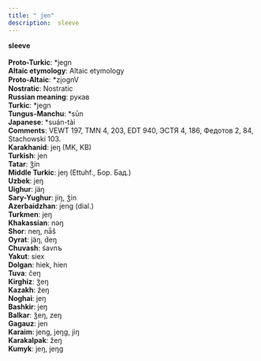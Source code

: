 ```yaml
---
title: " jen"
description:  sleeve
---
```

<strong> sleeve</strong><br><br>
<strong>Proto-Turkic</strong>:  *jegn<br>
<strong>Altaic etymology</strong>:  Altaic etymology<br>
<strong> Proto-Altaic</strong>:  *zi̯ognV<br>
<strong>Nostratic</strong>:  Nostratic<br>
<strong>Russian meaning</strong>:  рукав<br>
<strong>Turkic</strong>:  *jegn<br>
<strong>Tungus-Manchu</strong>:  *sūn<br>
<strong>Japanese</strong>:  *suán-tài<br>
<strong>Comments</strong>:  VEWT 197, TMN 4, 203, EDT 940, ЭСТЯ 4, 186, Федотов 2, 84, Stachowski 103.<br>
<strong>Karakhanid</strong>:  jeŋ (MK, KB)<br>
<strong>Turkish</strong>:  jen<br>
<strong>Tatar</strong>:  ǯin<br>
<strong>Middle Turkic</strong>:  jeŋ (Ettuhf., Бор. Бад.)<br>
<strong>Uzbek</strong>:  jeŋ<br>
<strong>Uighur</strong>:  jäŋ<br>
<strong>Sary-Yughur</strong>:  jiŋ, ǯin<br>
<strong>Azerbaidzhan</strong>:  jeng (dial.)<br>
<strong>Turkmen</strong>:  jeŋ<br>
<strong>Khakassian</strong>:  nǝŋ<br>
<strong>Shor</strong>:  neŋ, nǟš<br>
<strong>Oyrat</strong>:  jäŋ, d́eŋ<br>
<strong>Chuvash</strong>:  śavnъ<br>
<strong>Yakut</strong>:  siex<br>
<strong>Dolgan</strong>:  hiek, hien<br>
<strong>Tuva</strong>:  čeŋ<br>
<strong>Kirghiz</strong>:  ǯeŋ<br>
<strong>Kazakh</strong>:  žeŋ<br>
<strong>Noghai</strong>:  jeŋ<br>
<strong>Bashkir</strong>:  jeŋ<br>
<strong>Balkar</strong>:  ǯeŋ, zeŋ<br>
<strong>Gagauz</strong>:  jen<br>
<strong>Karaim</strong>:  jeng, jeŋg, jiŋ<br>
<strong>Karakalpak</strong>:  žeŋ<br>
<strong>Kumyk</strong>:  jeŋ, jeŋg<br>


